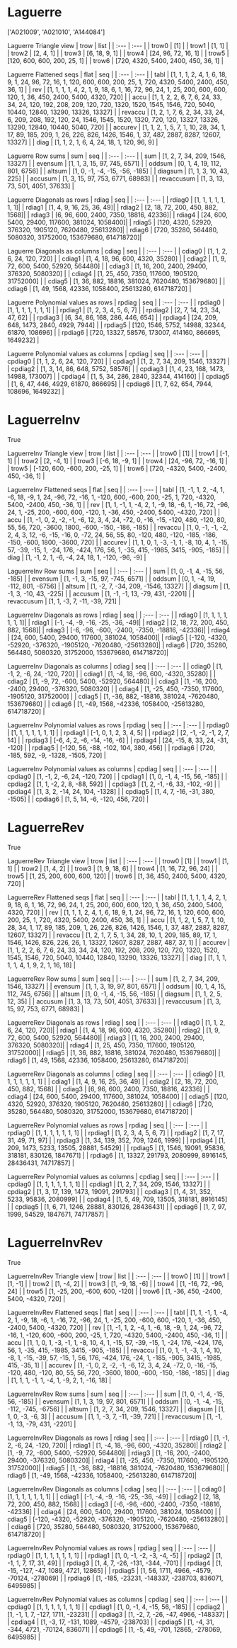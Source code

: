 # Laguerre
['A021009', 'A021010', 'A144084']

Laguerre Triangle view
| trow  |  list  |
| :---  |  :---  |
| trow0 | [1] |
| trow1 | [1, 1] |
| trow2 | [2, 4, 1] |
| trow3 | [6, 18, 9, 1] |
| trow4 | [24, 96, 72, 16, 1] |
| trow5 | [120, 600, 600, 200, 25, 1] |
| trow6 | [720, 4320, 5400, 2400, 450, 36, 1] |

Laguerre Flattened seqs
| flat      |   seq  |
| :---      |  :---  |
| tabl     | [1, 1, 1, 2, 4, 1, 6, 18, 9, 1, 24, 96, 72, 16, 1, 120, 600, 600, 200, 25, 1, 720, 4320, 5400, 2400, 450, 36, 1] |
| rev      | [1, 1, 1, 1, 4, 2, 1, 9, 18, 6, 1, 16, 72, 96, 24, 1, 25, 200, 600, 600, 120, 1, 36, 450, 2400, 5400, 4320, 720] |
| accu     | [1, 1, 2, 2, 6, 7, 6, 24, 33, 34, 24, 120, 192, 208, 209, 120, 720, 1320, 1520, 1545, 1546, 720, 5040, 10440, 12840, 13290, 13326, 13327] |
| revaccu  | [1, 2, 1, 7, 6, 2, 34, 33, 24, 6, 209, 208, 192, 120, 24, 1546, 1545, 1520, 1320, 720, 120, 13327, 13326, 13290, 12840, 10440, 5040, 720] |
| accurev  | [1, 1, 2, 1, 5, 7, 1, 10, 28, 34, 1, 17, 89, 185, 209, 1, 26, 226, 826, 1426, 1546, 1, 37, 487, 2887, 8287, 12607, 13327] |
| diag     | [1, 1, 2, 1, 6, 4, 24, 18, 1, 120, 96, 9] |

Laguerre Row sums
| sum        |   seq  |
| :---       |  :---  |
| sum       | [1, 2, 7, 34, 209, 1546, 13327] |
| evensum   | [1, 1, 3, 15, 97, 745, 6571] |
| oddsum    | [0, 1, 4, 19, 112, 801, 6756] |
| altsum    | [1, 0, -1, -4, -15, -56, -185] |
| diagsum   | [1, 1, 3, 10, 43, 225] |
| accusum   | [1, 3, 15, 97, 753, 6771, 68983] |
| revaccusum | [1, 3, 13, 73, 501, 4051, 37633] |

Laguerre Diagonals as rows
| rdiag  |   seq  |
| :---   |  :---  |
| rdiag0 | [1, 1, 1, 1, 1, 1, 1]|
| rdiag1 | [1, 4, 9, 16, 25, 36, 49]|
| rdiag2 | [2, 18, 72, 200, 450, 882, 1568]|
| rdiag3 | [6, 96, 600, 2400, 7350, 18816, 42336]|
| rdiag4 | [24, 600, 5400, 29400, 117600, 381024, 1058400]|
| rdiag5 | [120, 4320, 52920, 376320, 1905120, 7620480, 25613280]|
| rdiag6 | [720, 35280, 564480, 5080320, 31752000, 153679680, 614718720]|

Laguerre Diagonals as columns
| cdiag  |   seq  |
| :---   |  :---  |
| cdiag0 | [1, 1, 2, 6, 24, 120, 720] |
| cdiag1 | [1, 4, 18, 96, 600, 4320, 35280] |
| cdiag2 | [1, 9, 72, 600, 5400, 52920, 564480] |
| cdiag3 | [1, 16, 200, 2400, 29400, 376320, 5080320] |
| cdiag4 | [1, 25, 450, 7350, 117600, 1905120, 31752000] |
| cdiag5 | [1, 36, 882, 18816, 381024, 7620480, 153679680] |
| cdiag6 | [1, 49, 1568, 42336, 1058400, 25613280, 614718720] |

Laguerre Polynomial values as rows
| rpdiag  |   seq  |
| :---    |  :---  |
| rpdiag0 | [1, 1, 1, 1, 1, 1, 1] |
| rpdiag1 | [1, 2, 3, 4, 5, 6, 7] |
| rpdiag2 | [2, 7, 14, 23, 34, 47, 62] |
| rpdiag3 | [6, 34, 86, 168, 286, 446, 654] |
| rpdiag4 | [24, 209, 648, 1473, 2840, 4929, 7944] |
| rpdiag5 | [120, 1546, 5752, 14988, 32344, 61870, 108696] |
| rpdiag6 | [720, 13327, 58576, 173007, 414160, 866695, 1649232] |

Laguerre Polynomial values as columns
| cpdiag  |   seq  |
| :---    |  :---  |
| cpdiag0 | [1, 1, 2, 6, 24, 120, 720] |
| cpdiag1 | [1, 2, 7, 34, 209, 1546, 13327] |
| cpdiag2 | [1, 3, 14, 86, 648, 5752, 58576] |
| cpdiag3 | [1, 4, 23, 168, 1473, 14988, 173007] |
| cpdiag4 | [1, 5, 34, 286, 2840, 32344, 414160] |
| cpdiag5 | [1, 6, 47, 446, 4929, 61870, 866695] |
| cpdiag6 | [1, 7, 62, 654, 7944, 108696, 1649232] |

# LaguerreInv
True

LaguerreInv Triangle view
| trow  |  list  |
| :---  |  :---  |
| trow0 | [1] |
| trow1 | [-1, 1] |
| trow2 | [2, -4, 1] |
| trow3 | [-6, 18, -9, 1] |
| trow4 | [24, -96, 72, -16, 1] |
| trow5 | [-120, 600, -600, 200, -25, 1] |
| trow6 | [720, -4320, 5400, -2400, 450, -36, 1] |

LaguerreInv Flattened seqs
| flat      |   seq  |
| :---      |  :---  |
| tabl     | [1, -1, 1, 2, -4, 1, -6, 18, -9, 1, 24, -96, 72, -16, 1, -120, 600, -600, 200, -25, 1, 720, -4320, 5400, -2400, 450, -36, 1] |
| rev      | [1, 1, -1, 1, -4, 2, 1, -9, 18, -6, 1, -16, 72, -96, 24, 1, -25, 200, -600, 600, -120, 1, -36, 450, -2400, 5400, -4320, 720] |
| accu     | [1, -1, 0, 2, -2, -1, -6, 12, 3, 4, 24, -72, 0, -16, -15, -120, 480, -120, 80, 55, 56, 720, -3600, 1800, -600, -150, -186, -185] |
| revaccu  | [1, 0, -1, -1, -2, 2, 4, 3, 12, -6, -15, -16, 0, -72, 24, 56, 55, 80, -120, 480, -120, -185, -186, -150, -600, 1800, -3600, 720] |
| accurev  | [1, 1, 0, 1, -3, -1, 1, -8, 10, 4, 1, -15, 57, -39, -15, 1, -24, 176, -424, 176, 56, 1, -35, 415, -1985, 3415, -905, -185] |
| diag     | [1, -1, 2, 1, -6, -4, 24, 18, 1, -120, -96, -9] |

LaguerreInv Row sums
| sum        |   seq  |
| :---       |  :---  |
| sum       | [1, 0, -1, 4, -15, 56, -185] |
| evensum   | [1, -1, 3, -15, 97, -745, 6571] |
| oddsum    | [0, 1, -4, 19, -112, 801, -6756] |
| altsum    | [1, -2, 7, -34, 209, -1546, 13327] |
| diagsum   | [1, -1, 3, -10, 43, -225] |
| accusum   | [1, -1, -1, 13, -79, 431, -2201] |
| revaccusum | [1, 1, -3, 7, -11, -39, 721] |

LaguerreInv Diagonals as rows
| rdiag  |   seq  |
| :---   |  :---  |
| rdiag0 | [1, 1, 1, 1, 1, 1, 1]|
| rdiag1 | [-1, -4, -9, -16, -25, -36, -49]|
| rdiag2 | [2, 18, 72, 200, 450, 882, 1568]|
| rdiag3 | [-6, -96, -600, -2400, -7350, -18816, -42336]|
| rdiag4 | [24, 600, 5400, 29400, 117600, 381024, 1058400]|
| rdiag5 | [-120, -4320, -52920, -376320, -1905120, -7620480, -25613280]|
| rdiag6 | [720, 35280, 564480, 5080320, 31752000, 153679680, 614718720]|

LaguerreInv Diagonals as columns
| cdiag  |   seq  |
| :---   |  :---  |
| cdiag0 | [1, -1, 2, -6, 24, -120, 720] |
| cdiag1 | [1, -4, 18, -96, 600, -4320, 35280] |
| cdiag2 | [1, -9, 72, -600, 5400, -52920, 564480] |
| cdiag3 | [1, -16, 200, -2400, 29400, -376320, 5080320] |
| cdiag4 | [1, -25, 450, -7350, 117600, -1905120, 31752000] |
| cdiag5 | [1, -36, 882, -18816, 381024, -7620480, 153679680] |
| cdiag6 | [1, -49, 1568, -42336, 1058400, -25613280, 614718720] |

LaguerreInv Polynomial values as rows
| rpdiag  |   seq  |
| :---    |  :---  |
| rpdiag0 | [1, 1, 1, 1, 1, 1, 1] |
| rpdiag1 | [-1, 0, 1, 2, 3, 4, 5] |
| rpdiag2 | [2, -1, -2, -1, 2, 7, 14] |
| rpdiag3 | [-6, 4, 2, -6, -14, -16, -6] |
| rpdiag4 | [24, -15, 8, 33, 24, -31, -120] |
| rpdiag5 | [-120, 56, -88, -102, 104, 380, 456] |
| rpdiag6 | [720, -185, 592, -9, -1328, -1505, 720] |

LaguerreInv Polynomial values as columns
| cpdiag  |   seq  |
| :---    |  :---  |
| cpdiag0 | [1, -1, 2, -6, 24, -120, 720] |
| cpdiag1 | [1, 0, -1, 4, -15, 56, -185] |
| cpdiag2 | [1, 1, -2, 2, 8, -88, 592] |
| cpdiag3 | [1, 2, -1, -6, 33, -102, -9] |
| cpdiag4 | [1, 3, 2, -14, 24, 104, -1328] |
| cpdiag5 | [1, 4, 7, -16, -31, 380, -1505] |
| cpdiag6 | [1, 5, 14, -6, -120, 456, 720] |

# LaguerreRev
True

LaguerreRev Triangle view
| trow  |  list  |
| :---  |  :---  |
| trow0 | [1] |
| trow1 | [1, 1] |
| trow2 | [1, 4, 2] |
| trow3 | [1, 9, 18, 6] |
| trow4 | [1, 16, 72, 96, 24] |
| trow5 | [1, 25, 200, 600, 600, 120] |
| trow6 | [1, 36, 450, 2400, 5400, 4320, 720] |

LaguerreRev Flattened seqs
| flat      |   seq  |
| :---      |  :---  |
| tabl     | [1, 1, 1, 1, 4, 2, 1, 9, 18, 6, 1, 16, 72, 96, 24, 1, 25, 200, 600, 600, 120, 1, 36, 450, 2400, 5400, 4320, 720] |
| rev      | [1, 1, 1, 2, 4, 1, 6, 18, 9, 1, 24, 96, 72, 16, 1, 120, 600, 600, 200, 25, 1, 720, 4320, 5400, 2400, 450, 36, 1] |
| accu     | [1, 1, 2, 1, 5, 7, 1, 10, 28, 34, 1, 17, 89, 185, 209, 1, 26, 226, 826, 1426, 1546, 1, 37, 487, 2887, 8287, 12607, 13327] |
| revaccu  | [1, 2, 1, 7, 5, 1, 34, 28, 10, 1, 209, 185, 89, 17, 1, 1546, 1426, 826, 226, 26, 1, 13327, 12607, 8287, 2887, 487, 37, 1] |
| accurev  | [1, 1, 2, 2, 6, 7, 6, 24, 33, 34, 24, 120, 192, 208, 209, 120, 720, 1320, 1520, 1545, 1546, 720, 5040, 10440, 12840, 13290, 13326, 13327] |
| diag     | [1, 1, 1, 1, 1, 4, 1, 9, 2, 1, 16, 18] |

LaguerreRev Row sums
| sum        |   seq  |
| :---       |  :---  |
| sum       | [1, 2, 7, 34, 209, 1546, 13327] |
| evensum   | [1, 1, 3, 19, 97, 801, 6571] |
| oddsum    | [0, 1, 4, 15, 112, 745, 6756] |
| altsum    | [1, 0, -1, 4, -15, 56, -185] |
| diagsum   | [1, 1, 2, 5, 12, 35] |
| accusum   | [1, 3, 13, 73, 501, 4051, 37633] |
| revaccusum | [1, 3, 15, 97, 753, 6771, 68983] |

LaguerreRev Diagonals as rows
| rdiag  |   seq  |
| :---   |  :---  |
| rdiag0 | [1, 1, 2, 6, 24, 120, 720]|
| rdiag1 | [1, 4, 18, 96, 600, 4320, 35280]|
| rdiag2 | [1, 9, 72, 600, 5400, 52920, 564480]|
| rdiag3 | [1, 16, 200, 2400, 29400, 376320, 5080320]|
| rdiag4 | [1, 25, 450, 7350, 117600, 1905120, 31752000]|
| rdiag5 | [1, 36, 882, 18816, 381024, 7620480, 153679680]|
| rdiag6 | [1, 49, 1568, 42336, 1058400, 25613280, 614718720]|

LaguerreRev Diagonals as columns
| cdiag  |   seq  |
| :---   |  :---  |
| cdiag0 | [1, 1, 1, 1, 1, 1, 1] |
| cdiag1 | [1, 4, 9, 16, 25, 36, 49] |
| cdiag2 | [2, 18, 72, 200, 450, 882, 1568] |
| cdiag3 | [6, 96, 600, 2400, 7350, 18816, 42336] |
| cdiag4 | [24, 600, 5400, 29400, 117600, 381024, 1058400] |
| cdiag5 | [120, 4320, 52920, 376320, 1905120, 7620480, 25613280] |
| cdiag6 | [720, 35280, 564480, 5080320, 31752000, 153679680, 614718720] |

LaguerreRev Polynomial values as rows
| rpdiag  |   seq  |
| :---    |  :---  |
| rpdiag0 | [1, 1, 1, 1, 1, 1, 1] |
| rpdiag1 | [1, 2, 3, 4, 5, 6, 7] |
| rpdiag2 | [1, 7, 17, 31, 49, 71, 97] |
| rpdiag3 | [1, 34, 139, 352, 709, 1246, 1999] |
| rpdiag4 | [1, 209, 1473, 5233, 13505, 28881, 54529] |
| rpdiag5 | [1, 1546, 19091, 95836, 318181, 830126, 1847671] |
| rpdiag6 | [1, 13327, 291793, 2080999, 8916145, 28436431, 74717857] |

LaguerreRev Polynomial values as columns
| cpdiag  |   seq  |
| :---    |  :---  |
| cpdiag0 | [1, 1, 1, 1, 1, 1, 1] |
| cpdiag1 | [1, 2, 7, 34, 209, 1546, 13327] |
| cpdiag2 | [1, 3, 17, 139, 1473, 19091, 291793] |
| cpdiag3 | [1, 4, 31, 352, 5233, 95836, 2080999] |
| cpdiag4 | [1, 5, 49, 709, 13505, 318181, 8916145] |
| cpdiag5 | [1, 6, 71, 1246, 28881, 830126, 28436431] |
| cpdiag6 | [1, 7, 97, 1999, 54529, 1847671, 74717857] |

# LaguerreInvRev
True

LaguerreInvRev Triangle view
| trow  |  list  |
| :---  |  :---  |
| trow0 | [1] |
| trow1 | [1, -1] |
| trow2 | [1, -4, 2] |
| trow3 | [1, -9, 18, -6] |
| trow4 | [1, -16, 72, -96, 24] |
| trow5 | [1, -25, 200, -600, 600, -120] |
| trow6 | [1, -36, 450, -2400, 5400, -4320, 720] |

LaguerreInvRev Flattened seqs
| flat      |   seq  |
| :---      |  :---  |
| tabl     | [1, 1, -1, 1, -4, 2, 1, -9, 18, -6, 1, -16, 72, -96, 24, 1, -25, 200, -600, 600, -120, 1, -36, 450, -2400, 5400, -4320, 720] |
| rev      | [1, -1, 1, 2, -4, 1, -6, 18, -9, 1, 24, -96, 72, -16, 1, -120, 600, -600, 200, -25, 1, 720, -4320, 5400, -2400, 450, -36, 1] |
| accu     | [1, 1, 0, 1, -3, -1, 1, -8, 10, 4, 1, -15, 57, -39, -15, 1, -24, 176, -424, 176, 56, 1, -35, 415, -1985, 3415, -905, -185] |
| revaccu  | [1, 0, 1, -1, -3, 1, 4, 10, -8, 1, -15, -39, 57, -15, 1, 56, 176, -424, 176, -24, 1, -185, -905, 3415, -1985, 415, -35, 1] |
| accurev  | [1, -1, 0, 2, -2, -1, -6, 12, 3, 4, 24, -72, 0, -16, -15, -120, 480, -120, 80, 55, 56, 720, -3600, 1800, -600, -150, -186, -185] |
| diag     | [1, 1, 1, -1, 1, -4, 1, -9, 2, 1, -16, 18] |

LaguerreInvRev Row sums
| sum        |   seq  |
| :---       |  :---  |
| sum       | [1, 0, -1, 4, -15, 56, -185] |
| evensum   | [1, 1, 3, 19, 97, 801, 6571] |
| oddsum    | [0, -1, -4, -15, -112, -745, -6756] |
| altsum    | [1, 2, 7, 34, 209, 1546, 13327] |
| diagsum   | [1, 1, 0, -3, -6, 3] |
| accusum   | [1, 1, -3, 7, -11, -39, 721] |
| revaccusum | [1, -1, -1, 13, -79, 431, -2201] |

LaguerreInvRev Diagonals as rows
| rdiag  |   seq  |
| :---   |  :---  |
| rdiag0 | [1, -1, 2, -6, 24, -120, 720]|
| rdiag1 | [1, -4, 18, -96, 600, -4320, 35280]|
| rdiag2 | [1, -9, 72, -600, 5400, -52920, 564480]|
| rdiag3 | [1, -16, 200, -2400, 29400, -376320, 5080320]|
| rdiag4 | [1, -25, 450, -7350, 117600, -1905120, 31752000]|
| rdiag5 | [1, -36, 882, -18816, 381024, -7620480, 153679680]|
| rdiag6 | [1, -49, 1568, -42336, 1058400, -25613280, 614718720]|

LaguerreInvRev Diagonals as columns
| cdiag  |   seq  |
| :---   |  :---  |
| cdiag0 | [1, 1, 1, 1, 1, 1, 1] |
| cdiag1 | [-1, -4, -9, -16, -25, -36, -49] |
| cdiag2 | [2, 18, 72, 200, 450, 882, 1568] |
| cdiag3 | [-6, -96, -600, -2400, -7350, -18816, -42336] |
| cdiag4 | [24, 600, 5400, 29400, 117600, 381024, 1058400] |
| cdiag5 | [-120, -4320, -52920, -376320, -1905120, -7620480, -25613280] |
| cdiag6 | [720, 35280, 564480, 5080320, 31752000, 153679680, 614718720] |

LaguerreInvRev Polynomial values as rows
| rpdiag  |   seq  |
| :---    |  :---  |
| rpdiag0 | [1, 1, 1, 1, 1, 1, 1] |
| rpdiag1 | [1, 0, -1, -2, -3, -4, -5] |
| rpdiag2 | [1, -1, 1, 7, 17, 31, 49] |
| rpdiag3 | [1, 4, 7, -26, -131, -344, -701] |
| rpdiag4 | [1, -15, -127, -47, 1089, 4721, 12865] |
| rpdiag5 | [1, 56, 1711, 4966, -4579, -70124, -278069] |
| rpdiag6 | [1, -185, -23231, -148337, -238703, 836071, 6495985] |

LaguerreInvRev Polynomial values as columns
| cpdiag  |   seq  |
| :---    |  :---  |
| cpdiag0 | [1, 1, 1, 1, 1, 1, 1] |
| cpdiag1 | [1, 0, -1, 4, -15, 56, -185] |
| cpdiag2 | [1, -1, 1, 7, -127, 1711, -23231] |
| cpdiag3 | [1, -2, 7, -26, -47, 4966, -148337] |
| cpdiag4 | [1, -3, 17, -131, 1089, -4579, -238703] |
| cpdiag5 | [1, -4, 31, -344, 4721, -70124, 836071] |
| cpdiag6 | [1, -5, 49, -701, 12865, -278069, 6495985] |

